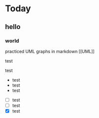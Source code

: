 # Today

## hello

### world

practiced UML graphs in markdown [[UML]]

test

test

- test
- test
- test
- [ ] test
- [ ] test
- [x] test